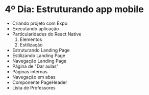 # 4º Dia: Estruturando app mobile

* Criando projeto com Expo
* Executando aplicação
* Particularidades do React Native
    1. Elementos
    2. Estilização
* Estruturando Landing Page
* Estilizando Landing Page
* Navegação Landing Page
* Página de "Dar aulas"
* Páginas internas
* Navegação em abas
* Componente PageHeader
* Lista de Professores